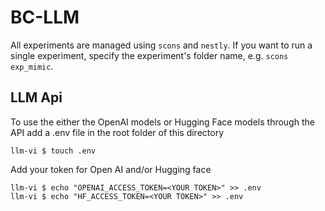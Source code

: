 # BC-LLM

All experiments are managed using `scons` and `nestly`.
If you want to run a single experiment, specify the experiment's folder name, e.g. `scons exp_mimic`.

## LLM Api
To use the either the OpenAI models or Hugging Face models through the API add a .env file in the root folder of this directory

```
llm-vi $ touch .env
```

Add your token for Open AI and/or Hugging face
```
llm-vi $ echo "OPENAI_ACCESS_TOKEN=<YOUR TOKEN>" >> .env
llm-vi $ echo "HF_ACCESS_TOKEN=<YOUR TOKEN>" >> .env
```
